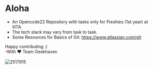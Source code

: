 # Aloha
- An Opencode22 Repository with tasks only for Freshies (1st year) at IIITA.
- The tech stack may vary from task to task.
- Some Resources for Basics of Git: https://www.atlassian.com/git

Happy contributing :)
<br>
-With :heart:	Team Geekhaven
<br>
<br>
![2517915](https://user-images.githubusercontent.com/74846797/209699388-f0ea56e4-d958-485c-9b59-2daad6732754.jpg)

